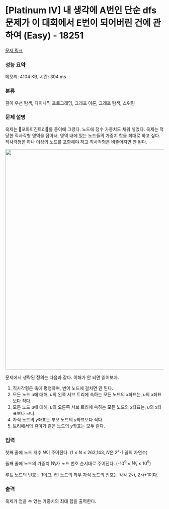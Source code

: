 # [Platinum IV] 내 생각에 A번인 단순 dfs 문제가 이 대회에서 E번이 되어버린 건에 관하여 (Easy) - 18251 

[문제 링크](https://www.acmicpc.net/problem/18251) 

### 성능 요약

메모리: 4104 KB, 시간: 304 ms

### 분류

깊이 우선 탐색, 다이나믹 프로그래밍, 그래프 이론, 그래프 탐색, 스위핑

### 문제 설명

<p>욱제는 🎄포화이진트리🎄를 종이에 그렸다. 노드에 정수 가중치도 채워 넣었다. 욱제는 적당한 직사각형 영역을 잡아서, 영역 내에 있는 노드들의 가중치 합을 최대로 하고 싶다. 직사각형은 하나 이상의 노드를 포함해야 하고 직사각형은 비뚤어지면 안 된다.</p>

<p style="text-align: center;"><img alt="" src="https://upload.acmicpc.net/89dac5d1-9f04-4037-89b0-4f183acb6c0e/-/preview/" style="width: 642px; height: 700px;"></p>

<p style="text-align: justify;">문제에서 생략된 정의는 다음과 같다. 이해가 안 되면 읽어보자.</p>

<ol>
	<li>직사각형은 축에 평행하며, 변이 노드에 걸치면 안 된다.</li>
	<li>모든 노드 <em>u</em>에 대해, <em>u</em>의 왼쪽 서브 트리에 속하는 모든 노드의 <em>x</em>좌표는, <em>u</em>의 <em>x</em>좌표보다 작다.</li>
	<li>모든 노드 <em>u</em>에 대해, <em>u</em>의 오른쪽 서브 트리에 속하는 모든 노드의 <em>x</em>좌표는, <em>u</em>의 <em>x</em>좌표보다 크다.</li>
	<li>자식 노드의 <em>y</em>좌표는 부모 노드의 <em>y</em>좌표보다 작다.</li>
	<li>트리에서의 깊이가 같은 노드의 <em>y</em>좌표는 모두 같다.</li>
</ol>

### 입력 

 <p>첫째 줄에 노드 개수 <em>N</em>이 주어진다. (1 ≤ <em>N</em> ≤ 262,143, <em>N</em>은 2<sup><em>k</em></sup>-1 꼴의 자연수)</p>

<p>둘째 줄에 노드의 가중치 <em>W<sub>i</sub></em>가 노드 번호 순서대로 주어진다. (-10<sup>9</sup> ≤ <em>W<sub>i</sub></em> ≤ 10<sup>9</sup>)</p>

<p>루트 노드의 번호는 1이고, <em>i</em>번 노드의 좌우 자식 노드의 번호는 각각 2×<em>i</em>, 2×<em>i</em>+1이다.</p>

### 출력 

 <p>욱제가 얻을 수 있는 가중치의 최대 합을 출력한다.</p>

